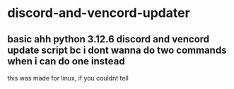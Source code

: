 # discord-and-vencord-updater
## basic ahh python 3.12.6 discord and vencord update script bc i dont wanna do two commands when i can do one instead
this was made for linux, if you couldnt tell